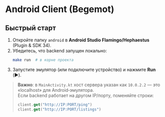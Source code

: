 # Android Client (Begemot)

## Быстрый старт

1. Откройте папку `android` в **Android Studio Flamingo/Hephaestus** (Plugin & SDK 34).
2. Убедитесь, что backend запущен локально:  
   ```bash
   make run  # в корне проекта
   ```
3. Запустите эмулятор (или подключите устройство) и нажмите **Run** (▶️).

> **Важно**: в `MainActivity.kt` хост сервера указан как `10.0.2.2` — это «localhost» для Android‑эмулятора.  
> Если backend работает на другом IP/порту, поменяйте строки:
> ```kotlin
> client.get("http://IP:PORT/ping")
> client.get("http://IP:PORT/listings")
> ```
